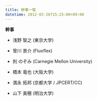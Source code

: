 ```yaml
---
title: 幹事一覧
datetime: 2012-03-26T15:25:00+09:00
---
```


**幹事**

*   浅野 智之 (東京大学)
*   曾川 景介 (Fluxflex)  

*   則 のぞみ (Carnegie Mellon University)
*   <span class="profileName fn ginormousProfileName fwb">橋本 竜也</span> (大阪大学)
*   満永 拓邦 (京都大学 / JPCERT/CC)
*   山下 美穂 (明治大学)